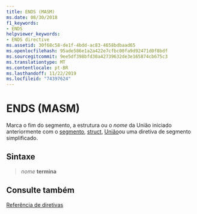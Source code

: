 ```yaml
---
title: ENDS (MASM)
ms.date: 08/30/2018
f1_keywords:
- ENDS
helpviewer_keywords:
- ENDS directive
ms.assetid: 30f68c58-de1f-4bdd-ac83-4658bdbaad65
ms.openlocfilehash: 95ade586e1a2a422e7cfbc00fa9d92471d0f8bdf
ms.sourcegitcommit: 9ee5df398bfd30a42739632de3e165874cb675c3
ms.translationtype: MT
ms.contentlocale: pt-BR
ms.lasthandoff: 11/22/2019
ms.locfileid: "74397624"
---
```

# <a name="ends-masm"></a>ENDS (MASM)

Marca o fim do segmento, a estrutura ou o *nome* da União iniciado anteriormente com o [segmento](../../assembler/masm/segment.md), [struct](../../assembler/masm/struct-masm.md), [União](../../assembler/masm/union.md)ou uma diretiva de segmento simplificado.

## <a name="syntax"></a>Sintaxe

> *nome* **termina**

## <a name="see-also"></a>Consulte também

[Referência de diretivas](directives-reference.md)
